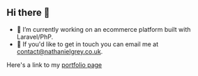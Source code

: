 ## Hi there 👋

- 🔭 I’m currently working on an ecommerce platform built with Laravel/PhP.
- 🌱 If you'd like to get in touch you can email me at contact@nathanielgrey.co.uk.

Here's a link to my [portfolio page](https://nathanielgrey.co.uk/)


<!--
**Nat-Umeni/Nat-Umeni** is a ✨ _special_ ✨ repository because its `README.md` (this file) appears on your GitHub profile.

Here are some ideas to get you started:
-->



